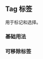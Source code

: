 ## Tag 标签
用于标记和选择。

### 基础用法
<el-card shadow="never">
<template #header>
  <el-tag>标签一</el-tag>
  <el-tag type="success">标签二</el-tag>
  <el-tag type="info">标签三</el-tag>
  <el-tag type="warning">标签四</el-tag>
  <el-tag type="danger">标签五</el-tag>
</template>
<el-code collapse desc="由type属性来选择tag的类型，也可以通过color属性来自定义背景色。">
<!--
<el-tag>标签一</el-tag>
<el-tag type="success">标签二</el-tag>
<el-tag type="info">标签三</el-tag>
<el-tag type="warning">标签四</el-tag>
<el-tag type="danger">标签五</el-tag>
-->
</el-code>
</el-card>

### 可移除标签

<el-card shadow="never">
<template #header>
<el-tag v-for="tag in [
  { name: '标签一', type: '' },
  { name: '标签二', type: 'success' },
  { name: '标签三', type: 'info' },
  { name: '标签四', type: 'warning' },
  { name: '标签五', type: 'danger' }]"
  :key="tag.name"
  :type="tag.type"
  closable>{{tag.name}}</el-tag>
</template>
<el-code collapse desc="设置`closable`属性可以定义一个标签是否可移除。默认的标签移除时会附带渐变动画，如果不想使用，可以设置`disable-transitions`属性，它接受一个`Boolean`，*true* 为关闭。">
<!--
<el-tag
  v-for="tag in tags"
  :key="tag.name"
  closable
  :type="tag.type">
  {{tag.name}}
</el-tag>
<script>
  export default {
    data() {
      return {
        tags: [
          { name: '标签一', type: '' },
          { name: '标签二', type: 'success' },
          { name: '标签三', type: 'info' },
          { name: '标签四', type: 'warning' },
          { name: '标签五', type: 'danger' }
        ]
      }
    }
  }
</script>
--></el-code>
</el-card>
